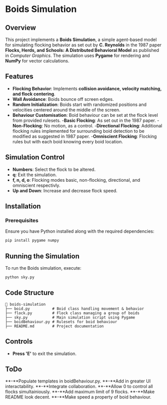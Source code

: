 # Boids Simulation

## Overview
This project implements a **Boids Simulation**, a simple agent-based model for simulating flocking behavior as set out by **C. Reynolds** in the 1987 paper **Flocks, Herds, and Schools: A Distributed Behavioral Model** as published in _Computer Graphics_. The simulation uses **Pygame** for rendering and **NumPy** for vector calculations.

## Features
- **Flocking Behavior**: Implements **collision avoidance, velocity matching, and flock centering**.
- **Wall Avoidance**: Boids bounce off screen edges.
- **Random Initialization**: Boids start with randomized positions and velocities centered around the middle of the screen.
- **Behaviour Customisation**: Boid behaviour can be set at the flock level from provided rulesets.
    -**Basic Flocking**: As set out in the 1987 paper.
    -**Non-Flocking**: No motion, as a control.
    -**Directional Flocking**: Additional flocking rules implemented for surrounding boid detection to be modified as suggested in 1987 paper.
    -**Omniscient Flocking**: Flocking rules but with each boid knowing every boid location.

## Simulation Control
- **Numbers**: Select the flock to be altered.
- **q**: Exit the simulation.
- **f, n, d, o**: Flocking modes basic, non-flocking, directional, and omniscient respectivly.
- **Up and Down**: Increase and decrease flock speed.

## Installation
### Prerequisites
Ensure you have Python installed along with the required dependencies:
```sh
pip install pygame numpy
```

## Running the Simulation
To run the Boids simulation, execute:
```sh
python sky.py
```

## Code Structure
```
📂 boids-simulation
├── boid.py          # Boid class handling movement & behavior
├── flock.py         # Flock class managing a group of boids
├── sky.py           # Main simulation script using Pygame
├── boidBehaviour.py # Rulesets for boid behaviour
├── README.md        # Project documentation
```

## Controls
- **Press 'E'** to exit the simulation.

## ToDo
**-**Populate templates in boidBehaviour.py.
**-**Add in greater UI interactability.
**-**Integrate collaboration.
**-**Allow 0 to control all flocks simultainiously.
**-**Add maximum limit of 9 flocks.
**-**Make README look decent.
**-**Make speed a property of boid behaviour.
